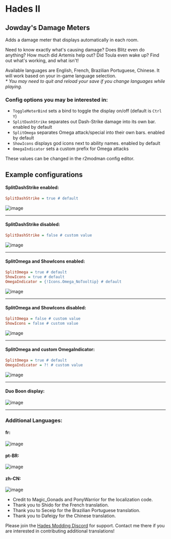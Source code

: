 # Hades II

## Jowday's Damage Meters

Adds a damage meter that displays automatically in each room.

Need to know exactly what's causing damage? Does Blitz even do anything? How much did Artemis help out? Did Toula even wake up? Find out what's working, and what isn't!

Available languages are English, French, Brazilian Portuguese, Chinese. It will work based on your in-game language selection. \
_* You may need to quit and reload your save if you change languages while playing._

### Config options you may be interested in:
 - `ToggleMeterBind` sets a bind to toggle the display on/off (default is `Ctrl Y`)
 - `SplitDashStrike` separates out Dash-Strike damage into its own bar. enabled by default
 - `SplitOmega` separates Omega attack/special into their own bars. enabled by default
 - `ShowIcons` displays god icons next to ability names. enabled by default
 - `OmegaIndicator` sets a custom prefix for Omega attacks

These values can be changed in the r2modman config editor.

## Example configurations
#### SplitDashStrike enabled:
```ini
SplitDashStrike = true # default
```
![image](https://github.com/The-Black-Lodge/JowdayDamageMeter/assets/7319207/aa4bcaa5-7b0d-49a9-8065-456a2590e344)

---

#### SplitDashStrike disabled:
```ini
SplitDashStrike = false # custom value
```
![image](https://github.com/The-Black-Lodge/JowdayDamageMeter/assets/7319207/90dfe10b-ab6a-47ce-a614-968c0cb89e8a)

---

#### SplitOmega and ShowIcons enabled:
```ini
SplitOmega = true # default
ShowIcons = true # default
OmegaIndicator = {!Icons.Omega_NoTooltip} # default
```
![image](https://github.com/The-Black-Lodge/JowdayDamageMeter/assets/7319207/d8e63eeb-df7f-46f0-b610-50bf0d5752f8)

---

#### SplitOmega and ShowIcons disabled:
```ini
SplitOmega = false # custom value
ShowIcons = false # custom value
```
![image](https://github.com/The-Black-Lodge/JowdayDamageMeter/assets/7319207/b9b516a7-3d34-4c9e-bb3a-b0d561fec5a3)

---

#### SplitOmega and custom OmegaIndicator:
```ini
SplitOmega = true # default
OmegaIndicator = ?! # custom value
```
![image](https://github.com/The-Black-Lodge/JowdayDamageMeter/assets/7319207/a77f17e3-fe5e-4bc1-a13e-403dabef4bf8)

---

#### Duo Boon display:
![image](https://github.com/The-Black-Lodge/JowdayDamageMeter/assets/7319207/334cbbdd-2797-406c-9d86-1b30b85582bb)

---

### Additional Languages:

#### fr:
![image](https://github.com/The-Black-Lodge/JowdayDamageMeter/assets/7319207/6466a924-97ce-4327-8a8a-4e3f4c5f2273)

#### pt-BR:
![image](https://github.com/The-Black-Lodge/JowdayDamageMeter/assets/7319207/12de43b6-3c63-4740-b606-31f088dfa4e0)

#### zh-CN:
![image](https://github.com/The-Black-Lodge/JowdayDamageMeter/assets/7319207/c320ebab-02fa-4316-b431-fd268dd493ed)



- Credit to Magic_Gonads and PonyWarrior for the localization code.
- Thank you to Shido for the French translation.
- Thank you to Seceip for the Brazilian Portuguese translation.
- Thank you to Dafeigy for the Chinese translation.

Please join the [Hades Modding Discord](https://discord.gg/KuMbyrN) for support. Contact me there if you are interested in contributing additional translations!

